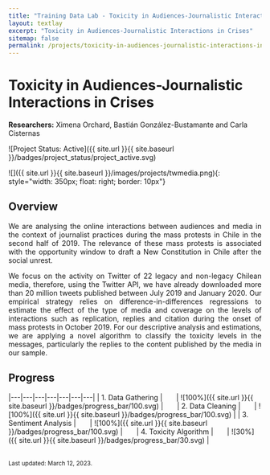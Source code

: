 ```yaml
---
title: "Training Data Lab - Toxicity in Audiences-Journalistic Interactions in Crises"
layout: textlay
excerpt: "Toxicity in Audiences-Journalistic Interactions in Crises"
sitemap: false
permalink: /projects/toxicity-in-audiences-journalistic-interactions-in-crises
---
```


# Toxicity in Audiences-Journalistic Interactions in Crises

**Researchers:** Ximena Orchard, Bastián González-Bustamante and Carla Cisternas

![Project Status: Active]({{ site.url }}{{ site.baseurl }}/badges/project_status/project_active.svg)

![]({{ site.url }}{{ site.baseurl }}/images/projects/twmedia.png){: style="width: 350px; float: right; border: 10px"}

## Overview

<p align="justify">We are analysing the online interactions between audiences and media in the context of journalist practices during the mass protests in Chile in the second half of 2019. The relevance of these mass protests is associated with the opportunity window to draft a New Constitution in Chile after the social unrest.</p>

<p align="justify">We focus on the activity on Twitter of 22 legacy and non-legacy Chilean media, therefore, using the Twitter API, we have already downloaded more than 20 million tweets published between July 2019 and January 2020. Our empirical strategy relies on difference-in-differences regressions to estimate the effect of the type of media and coverage on the levels of interactions such as replication, replies and citation during the onset of mass protests in October 2019. For our descriptive analysis and estimations, we are applying a novel algorithm to classify the toxicity levels in the messages, particularly the replies to the content published by the media in our sample.</p>

## Progress

|---|---|---|---|---|---|---|
| 1. Data Gathering | &nbsp;&nbsp;&nbsp;&nbsp;&nbsp; | ![100%]({{ site.url }}{{ site.baseurl }}/badges/progress_bar/100.svg) | &nbsp;&nbsp;&nbsp;&nbsp;&nbsp; | 2. Data Cleaning | &nbsp;&nbsp;&nbsp;&nbsp;&nbsp; | ![100%]({{ site.url }}{{ site.baseurl }}/badges/progress_bar/100.svg) |
| 3. Sentiment Analysis | &nbsp;&nbsp;&nbsp;&nbsp;&nbsp; | ![100%]({{ site.url }}{{ site.baseurl }}/badges/progress_bar/100.svg) | &nbsp;&nbsp;&nbsp;&nbsp;&nbsp; | 4. Toxicity Algorithm | &nbsp;&nbsp;&nbsp;&nbsp;&nbsp; | ![30%]({{ site.url }}{{ site.baseurl }}/badges/progress_bar/30.svg) |

<br />
<small>Last updated: March 12, 2023.</small>
